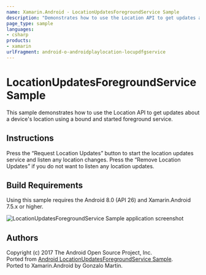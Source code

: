 ```yaml
---
name: Xamarin.Android - LocationUpdatesForegroundService Sample
description: "Demonstrates how to use the Location API to get updates about a device's location using a bound and started foreground service.... #androidoreo"
page_type: sample
languages:
- csharp
products:
- xamarin
urlFragment: android-o-androidplaylocation-locupdfgservice
---
```

# LocationUpdatesForegroundService Sample

This sample demonstrates how to use the Location API to get updates about a device's location using a bound and started foreground service.

## Instructions

Press the “Request Location Updates” button to start the location updates service and listen any location changes.
Press the “Remove Location Updates” if you do not want to listen any location updates.


## Build Requirements
Using this sample requires the Android 8.0 (API 26) and Xamarin.Android 7.5.x or higher.


![LocationUpdatesForegroundService Sample application screenshot](Screenshots/Main.png "LocationUpdatesForegroundService Sample application screenshot")

## Authors
Copyright (c) 2017 The Android Open Source Project, Inc.  
Ported from [Android LocationUpdatesForegroundService Sample](https://github.com/googlesamples/android-play-location/tree/master/LocationUpdatesForegroundService).  
Ported to Xamarin.Android by Gonzalo Martin.
